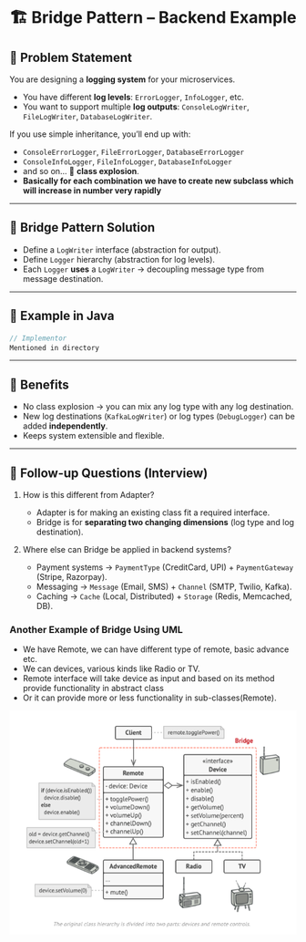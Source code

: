 # 🏗 Bridge Pattern – Backend Example

## 🔹 Problem Statement  
You are designing a **logging system** for your microservices.  

- You have different **log levels**: `ErrorLogger`, `InfoLogger`, etc.  
- You want to support multiple **log outputs**: `ConsoleLogWriter`, `FileLogWriter`, `DatabaseLogWriter`.  

If you use simple inheritance, you’ll end up with:  
- `ConsoleErrorLogger`, `FileErrorLogger`, `DatabaseErrorLogger`  
- `ConsoleInfoLogger`, `FileInfoLogger`, `DatabaseInfoLogger`  
- and so on… 🚨 **class explosion**.  
- **Basically for each combination we have to create new subclass which will increase in number very rapidly**

---

## 🔹 Bridge Pattern Solution  
- Define a `LogWriter` interface (abstraction for output).  
- Define `Logger` hierarchy (abstraction for log levels).  
- Each `Logger` **uses** a `LogWriter` → decoupling message type from message destination.  

---

## 🔹 Example in Java  

```java
// Implementor
Mentioned in directory 
```

---

## 🔹 Benefits
- No class explosion → you can mix any log type with any log destination.  
- New log destinations (`KafkaLogWriter`) or log types (`DebugLogger`) can be added **independently**.  
- Keeps system extensible and flexible.  

---

## 🔹 Follow-up Questions (Interview)
1. How is this different from Adapter?  
   - Adapter is for making an existing class fit a required interface.  
   - Bridge is for **separating two changing dimensions** (log type and log destination).  

2. Where else can Bridge be applied in backend systems?  
   - Payment systems → `PaymentType` (CreditCard, UPI) + `PaymentGateway` (Stripe, Razorpay).  
   - Messaging → `Message` (Email, SMS) + `Channel` (SMTP, Twilio, Kafka).  
   - Caching → `Cache` (Local, Distributed) + `Storage` (Redis, Memcached, DB).  


### Another Example of Bridge Using UML

* We have Remote, we can have different type of remote, basic advance etc.
* We can devices, various kinds like Radio or TV.
* Remote interface will take device as input and based on its method provide functionality in abstract class
* Or it can provide more or less functionality in sub-classes(Remote).

![Alt text](/src/main/java/org/learn/design_patterns/bridge/BridgeExample.png)
